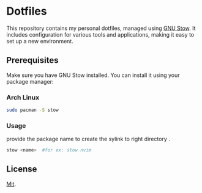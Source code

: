 # Dotfiles

This repository contains my personal dotfiles, managed using [GNU Stow](https://www.gnu.org/software/stow/). It includes configuration for various tools and applications, making it easy to set up a new environment.

## Prerequisites

Make sure you have GNU Stow installed. You can install it using your package manager:

### Arch Linux
```bash
sudo pacman -S stow
```
### Usage 
provide the package name to create the sylink to right directory .
```bash
stow <name>  #for ex: stow nvim 
```

## License

[Mit](https://github.com/SurajKharkwal/dotfiles/blob/main/LICENSE.md).
